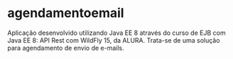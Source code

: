 # agendamentoemail
Aplicação desenvolvido utilizando Java EE 8 através do curso de EJB com Java EE 8: API Rest com WildFly 15, da ALURA.
Trata-se de uma solução para agendamento de envio de e-mails.

